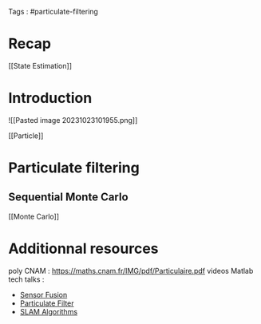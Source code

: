 Tags : #particulate-filtering
# Recap

[[State Estimation]]

# Introduction

![[Pasted image 20231023101955.png]]

[[Particle]]
# Particulate filtering

## Sequential Monte Carlo

[[Monte Carlo]]


# Additionnal resources

poly CNAM : https://maths.cnam.fr/IMG/pdf/Particulaire.pdf
videos Matlab tech talks :
- [Sensor Fusion](https://youtu.be/6qV3YjFppuc?si=mnn7dYawPkMwkLmh)
- [Particulate Filter](https://youtu.be/NrzmH_yerBU?si=FMavXn8eARt5dQmn)
- [SLAM Algorithms](https://youtu.be/saVZtgPyyJQ?si=XUG-PkgEKcV2g4zB)